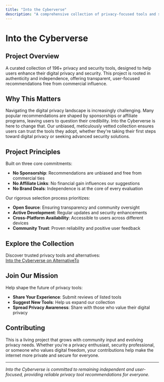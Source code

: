 ```yaml
---
title: "Into the Cyberverse"
description: "A comprehensive collection of privacy-focused tools and software alternatives"
---
```


# Into the Cyberverse

## Project Overview
A curated collection of 196+ privacy and security tools, designed to help users enhance their digital privacy and security. This project is rooted in authenticity and independence, offering transparent, user-focused recommendations free from commercial influence.

## Why This Matters
Navigating the digital privacy landscape is increasingly challenging. Many popular recommendations are shaped by sponsorships or affiliate programs, leaving users to question their credibility. Into the Cyberverse is here to change that. Our unbiased, meticulously vetted collection ensures users can trust the tools they adopt, whether they're taking their first steps toward digital privacy or seeking advanced security solutions.

## Project Principles
Built on three core commitments:
- **No Sponsorship**: Recommendations are unbiased and free from commercial ties
- **No Affiliate Links**: No financial gain influences our suggestions
- **No Brand Deals**: Independence is at the core of every evaluation

Our rigorous selection process prioritizes:
- **Open Source**: Ensuring transparency and community oversight
- **Active Development**: Regular updates and security enhancements
- **Cross-Platform Availability**: Accessible to users across different devices
- **Community Trust**: Proven reliability and positive user feedback

## Explore the Collection
Discover trusted privacy tools and alternatives:  
[Into the Cyberverse on AlternativeTo](https://alternativeto.net/lists/34604/cyberverse/)

## Join Our Mission
Help shape the future of privacy tools:
- **Share Your Experience**: Submit reviews of listed tools
- **Suggest New Tools**: Help us expand our collection
- **Spread Privacy Awareness**: Share with those who value their digital privacy

## Contributing
This is a living project that grows with community input and evolving privacy needs. Whether you're a privacy enthusiast, security professional, or someone who values digital freedom, your contributions help make the internet more private and secure for everyone.

---

*Into the Cyberverse is committed to remaining independent and user-focused, providing reliable privacy tool recommendations for everyone.*
